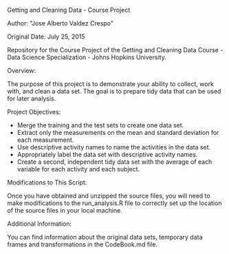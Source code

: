 Getting and Cleaning Data - Course Project

Author: "Jose Alberto Valdez Crespo"

Original Date: July 25, 2015

Repository for the Course Project of the Getting and Cleaning Data Course - Data Science Specialization - Johns Hopkins University.

Overview:

The purpose of this project is to demonstrate your ability to collect, work with, and clean a data set. The goal is to prepare tidy data that can be used for later analysis. 

Project Objectives:

* Merge the training and the test sets to create one data set.
* Extract only the measurements on the mean and standard deviation for each measurement.
* Use descriptive activity names to name the activities in the data set.
* Appropriately label the data set with descriptive activity names.
* Create a second, independent tidy data set with the average of each variable for each activity and each subject.

Modifications to This Script:

Once you have obtained and unzipped the source files, you will need to make modifications to the run_analysis.R file to correctly set up the location of the source files in your local machine.

Additional Information:

You can find information about the original data sets, temporary data frames and transformations in the CodeBook.md file.
